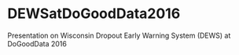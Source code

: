 # DEWSatDoGoodData2016
Presentation on Wisconsin Dropout Early Warning System (DEWS) at DoGoodData 2016
